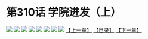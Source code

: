 # 第310话 学院进发（上）
![](https://mhpic.xiaomingtaiji.net/comic/D/斗破苍穹拆分版/310话/1.jpg-zymk.middle.webp)
![](https://mhpic.xiaomingtaiji.net/comic/D/斗破苍穹拆分版/310话/2.jpg-zymk.middle.webp)
![](https://mhpic.xiaomingtaiji.net/comic/D/斗破苍穹拆分版/310话/3.jpg-zymk.middle.webp)
![](https://mhpic.xiaomingtaiji.net/comic/D/斗破苍穹拆分版/310话/4.jpg-zymk.middle.webp)
![](https://mhpic.xiaomingtaiji.net/comic/D/斗破苍穹拆分版/310话/5.jpg-zymk.middle.webp)
![](https://mhpic.xiaomingtaiji.net/comic/D/斗破苍穹拆分版/310话/6.jpg-zymk.middle.webp)
![](https://mhpic.xiaomingtaiji.net/comic/D/斗破苍穹拆分版/310话/7.jpg-zymk.middle.webp)
![](https://mhpic.xiaomingtaiji.net/comic/D/斗破苍穹拆分版/310话/8.jpg-zymk.middle.webp)
[【上一章】](./309.md)
[【目录】](./README.md)
[【下一章】](./311.md)
